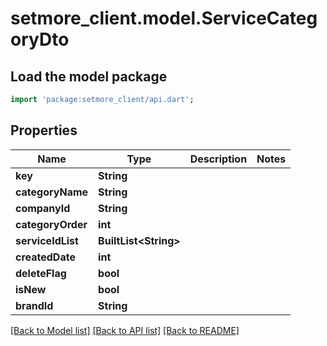 # setmore_client.model.ServiceCategoryDto

## Load the model package
```dart
import 'package:setmore_client/api.dart';
```

## Properties
Name | Type | Description | Notes
------------ | ------------- | ------------- | -------------
**key** | **String** |  | 
**categoryName** | **String** |  | 
**companyId** | **String** |  | 
**categoryOrder** | **int** |  | 
**serviceIdList** | **BuiltList&lt;String&gt;** |  | 
**createdDate** | **int** |  | 
**deleteFlag** | **bool** |  | 
**isNew** | **bool** |  | 
**brandId** | **String** |  | 

[[Back to Model list]](../README.md#documentation-for-models) [[Back to API list]](../README.md#documentation-for-api-endpoints) [[Back to README]](../README.md)


